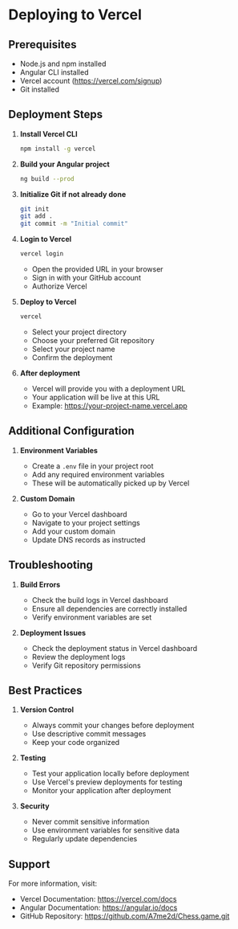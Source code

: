 # Deploying to Vercel

## Prerequisites
- Node.js and npm installed
- Angular CLI installed
- Vercel account (https://vercel.com/signup)
- Git installed

## Deployment Steps

1. **Install Vercel CLI**
   ```bash
   npm install -g vercel
   ```

2. **Build your Angular project**
   ```bash
   ng build --prod
   ```

3. **Initialize Git if not already done**
   ```bash
   git init
   git add .
   git commit -m "Initial commit"
   ```

4. **Login to Vercel**
   ```bash
   vercel login
   ```
   - Open the provided URL in your browser
   - Sign in with your GitHub account
   - Authorize Vercel

5. **Deploy to Vercel**
   ```bash
   vercel
   ```
   - Select your project directory
   - Choose your preferred Git repository
   - Select your project name
   - Confirm the deployment

6. **After deployment**
   - Vercel will provide you with a deployment URL
   - Your application will be live at this URL
   - Example: https://your-project-name.vercel.app

## Additional Configuration

1. **Environment Variables**
   - Create a `.env` file in your project root
   - Add any required environment variables
   - These will be automatically picked up by Vercel

2. **Custom Domain**
   - Go to your Vercel dashboard
   - Navigate to your project settings
   - Add your custom domain
   - Update DNS records as instructed

## Troubleshooting

1. **Build Errors**
   - Check the build logs in Vercel dashboard
   - Ensure all dependencies are correctly installed
   - Verify environment variables are set

2. **Deployment Issues**
   - Check the deployment status in Vercel dashboard
   - Review the deployment logs
   - Verify Git repository permissions

## Best Practices

1. **Version Control**
   - Always commit your changes before deployment
   - Use descriptive commit messages
   - Keep your code organized

2. **Testing**
   - Test your application locally before deployment
   - Use Vercel's preview deployments for testing
   - Monitor your application after deployment

3. **Security**
   - Never commit sensitive information
   - Use environment variables for sensitive data
   - Regularly update dependencies

## Support

For more information, visit:
- Vercel Documentation: https://vercel.com/docs
- Angular Documentation: https://angular.io/docs
- GitHub Repository: https://github.com/A7me2d/Chess.game.git

